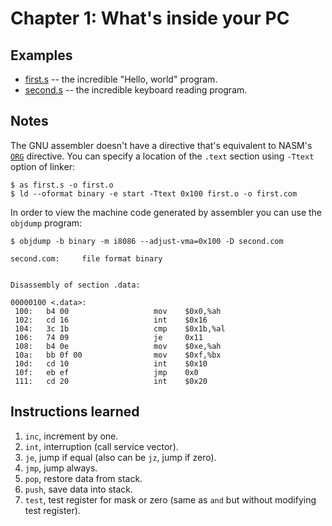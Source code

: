 # Chapter 1: What's inside your PC

## Examples

- [first.s](first.s) -- the incredible "Hello, world" program.
- [second.s](second.s) -- the incredible keyboard reading program.


## Notes

The GNU assembler doesn't have a directive that's equivalent to NASM's [`ORG`](https://nasm.us/doc/nasmdoc8.html#section-8.1.1) directive.  You can specify a location of the `.text` section using `-Ttext` option of linker:
```
$ as first.s -o first.o
$ ld --oformat binary -e start -Ttext 0x100 first.o -o first.com
```

In order to view the machine code generated by assembler you can use the `objdump` program:
```
$ objdump -b binary -m i8086 --adjust-vma=0x100 -D second.com

second.com:     file format binary


Disassembly of section .data:

00000100 <.data>:
 100:   b4 00                   mov    $0x0,%ah
 102:   cd 16                   int    $0x16
 104:   3c 1b                   cmp    $0x1b,%al
 106:   74 09                   je     0x11
 108:   b4 0e                   mov    $0xe,%ah
 10a:   bb 0f 00                mov    $0xf,%bx
 10d:   cd 10                   int    $0x10
 10f:   eb ef                   jmp    0x0
 111:   cd 20                   int    $0x20
```


## Instructions learned

1. `inc`, increment by one.
2. `int`, interruption (call service vector).
3. `je`, jump if equal (also can be `jz`, jump if zero).
4. `jmp`, jump always.
5. `pop`, restore data from stack.
6. `push`, save data into stack.
7. `test`, test register for mask or zero (same as `and` but without modifying test register).
